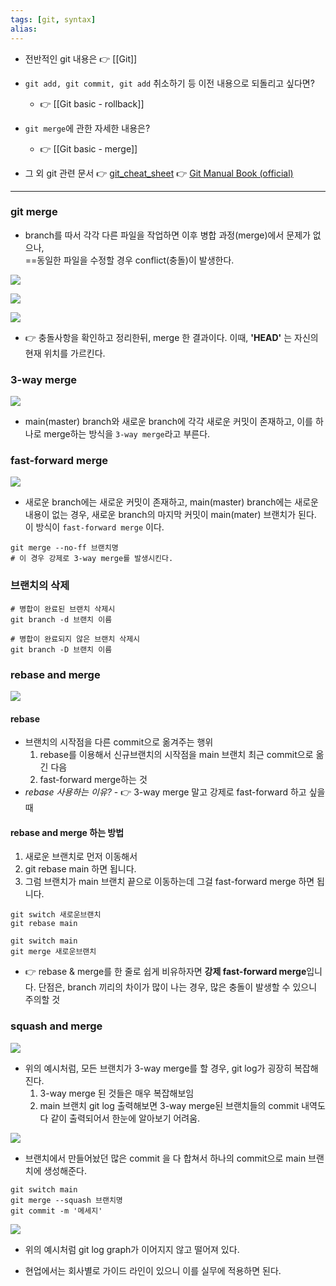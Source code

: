 ```yaml
---
tags: [git, syntax]
alias: 
---
```


- 전반적인 git 내용은 👉 [[Git]]

- `git add, git commit, git add` 취소하기 등 이전 내용으로 되돌리고 싶다면?
	- 👉 [[Git basic - rollback]]
- `git merge`에 관한 자세한 내용은?
	- 👉 [[Git basic - merge]]

- 그 외 git 관련 문서
	👉 [git_cheat_sheet](git_cheat_sheet.pdf)
	👉 [Git Manual Book (official)](https://git-scm.com/book/ko/v2)

---

### git merge
- branch를 따서 각각 다른 파일을 작업하면 이후 병합 과정(merge)에서 문제가 없으나,<br>==동일한 파일을 수정할 경우 conflict(충돌)이 발생한다. 

![](assets/Git%20basic%20-%20merge.png)

![](assets/Git%20basic%20-%20merge-1.png)

![](assets/Git%20basic%20-%20merge-2.png)

- 👉 충돌사항을 확인하고 정리한뒤, merge 한 결과이다. 이때, **'HEAD'** 는 자신의 현재 위치를 가르킨다. 

### 3-way merge
![](assets/Git%20basic%20-%20merge-3.png)
- main(master) branch와 새로운 branch에 각각 새로운 커밋이 존재하고, 이를 하나로 merge하는 방식을 `3-way merge`라고 부른다. 

### fast-forward merge
![](assets/Git%20basic%20-%20merge-4.png)
- 새로운 branch에는 새로운 커밋이 존재하고, main(master) branch에는 새로운 내용이 없는 경우, 새로운 branch의 마지막 커밋이 main(mater) 브랜치가 된다. 이 방식이 `fast-forward merge` 이다. 

```shell
git merge --no-ff 브랜치명
# 이 경우 강제로 3-way merge를 발생시킨다.
```

### 브랜치의 삭제
```shell
# 병합이 완료된 브랜치 삭제시
git branch -d 브랜치 이름

# 병합이 완료되지 않은 브랜치 삭제시
git branch -D 브랜치 이름
```

### rebase and merge

![](assets/Git%20basic%20-%20merge-5.png)

#### rebase 
- 브랜치의 시작점을 다른 commit으로 옮겨주는 행위
	1. rebase를 이용해서 신규브랜치의 시작점을 main 브랜치 최근 commit으로 옮긴 다음 
	2. fast-forward merge하는 것
- _rebase 사용하는 이유?_
		- 👉 3-way merge 말고 강제로 fast-forward 하고 싶을 때

#### rebase and merge 하는 방법
1. 새로운 브랜치로 먼저 이동해서
2. git rebase main 하면 됩니다. 
3. 그럼 브랜치가 main 브랜치 끝으로 이동하는데 그걸 fast-forward merge 하면 됩니다.

```shell
git switch 새로운브랜치
git rebase main

git switch main
git merge 새로운브랜치
```
- 👉 rebase & merge를 한 줄로 쉽게 비유하자면 **강제 fast-forward merge**입니다. 단점은, branch 끼리의 차이가 많이 나는 경우, 많은 충돌이 발생할 수 있으니 주의할 것 

### squash and merge

![](assets/Git%20basic%20-%20merge-6.png)

- 위의 예시처럼, 모든 브랜치가 3-way merge를 할 경우, git log가 굉장히 복잡해 진다. 
	1. 3-way merge 된 것들은 매우 복잡해보임 
	2. main 브랜치 git log 출력해보면 3-way merge된 브랜치들의 commit 내역도 다 같이 출력되어서 한눈에 알아보기 어려움.

![](assets/Git%20basic%20-%20merge-7.png)

- 브랜치에서 만들어놨던 많은 commit 을 다 합쳐서 하나의 commit으로 main 브랜치에 생성해준다.

```shell
git switch main
git merge --squash 브랜치명
git commit -m '메세지'
```

![](assets/Git%20basic%20-%20merge-8.png)

- 위의 예시처럼 git log graph가 이어지지 않고 떨어져 있다. 

- 현업에서는 회사별로 가이드 라인이 있으니 이를 실무에 적용하면 된다. 